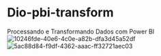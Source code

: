 # Dio-pbi-transform
 Processando e Transformando Dados com Power BI
![10246fde-40e6-4c0e-a82b-dfa3d45a52df](https://github.com/Lucasm23/Dio-pbi-transform/assets/83221259/2de1ee46-adcf-4ae6-997a-748fcfb1c517)
![5ac88d84-f9df-4362-aaac-ff32721aec03](https://github.com/Lucasm23/Dio-pbi-transform/assets/83221259/bc6d61f1-008c-4e68-9221-9abdecd6f65d)
